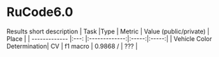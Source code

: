 # RuCode6.0

Results short description
| Task                       |Type | Metric        | Value (public/private) | Place |
| -------------              |:---: |:-------------:|:-----:|:-----:|
| Vehicle Color Determination| CV  | f1 macro      |  0.9868 /   | ???   |
